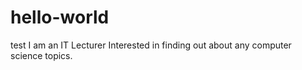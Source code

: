 # hello-world
test
I am an IT Lecturer
Interested in finding out about any computer science topics.
